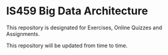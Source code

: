 # IS459 Big Data Architecture

This repository is designated for Exercises, Online Quizzes and Assignments.

This repository will be updated from time to time.
